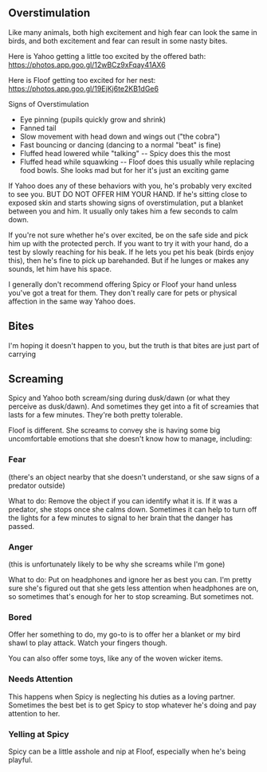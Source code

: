 ## Overstimulation
Like many animals, both high excitement and high fear can look the same in birds, and both excitement and fear can result in some nasty bites.

Here is Yahoo getting a little too excited by the offered bath:
https://photos.app.goo.gl/12wBCz9xFqay41AX6

Here is Floof getting too excited for her nest:
https://photos.app.goo.gl/19EjKj6te2KB1dGe6

Signs of Overstimulation
- Eye pinning (pupils quickly grow and shrink)
- Fanned tail
- Slow movement with head down and wings out ("the cobra")
- Fast bouncing or dancing (dancing to a normal "beat" is fine)
- Fluffed head lowered while "talking" -- Spicy does this the most
- Fluffed head while squawking -- Floof does this usually while replacing food bowls. She looks mad but for her it's just an exciting game


If Yahoo does any of these behaviors with you, he's probably very excited to see you. BUT DO NOT OFFER HIM YOUR HAND. If he's sitting close to exposed skin and starts showing signs of overstimulation, put a blanket between you and him. It usually only takes him a few seconds to calm down.

If you're not sure whether he's over excited, be on the safe side and pick him up with the protected perch. If you want to try it with your hand, do a test by slowly reaching for his beak. If he lets you pet his beak (birds enjoy this), then he's fine to pick up barehanded. But if he lunges or makes any sounds, let him have his space.

I generally don't recommend offering Spicy or Floof your hand unless you've got a treat for them. They don't really care for pets or physical affection in the same way Yahoo does. 

## Bites
I'm hoping it doesn't happen to you, but the truth is that bites are just part of carrying

## Screaming
Spicy and Yahoo both scream/sing during dusk/dawn (or what they perceive as dusk/dawn). And sometimes they get into a fit of screamies that lasts for a few minutes. They're both pretty tolerable.

Floof is different. She screams to convey she is having some big uncomfortable emotions that she doesn't know how to manage, including:

### Fear
(there's an object nearby that she doesn't understand, or she saw signs of a predator outside)

What to do: Remove the object if you can identify what it is. If it was a predator, she stops once she calms down. Sometimes it can help to turn off the lights for a few minutes to signal to her brain that the danger has passed.

### Anger
(this is unfortunately likely to be why she screams while I'm gone)

What to do: Put on headphones and ignore her as best you can. I'm pretty sure she's figured out that she gets less attention when headphones are on, so sometimes that's enough for her to stop screaming. But sometimes not.

### Bored
Offer her something to do, my go-to is to offer her a blanket or my bird shawl to play attack. Watch your fingers though.

You can also offer some toys, like any of the woven wicker items.

### Needs Attention
This happens when Spicy is neglecting his duties as a loving partner. Sometimes the best bet is to get Spicy to stop whatever he's doing and pay attention to her.

### Yelling at Spicy
Spicy can be a little asshole and nip at Floof, especially when he's being playful. 